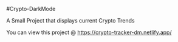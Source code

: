 #Crypto-DarkMode

A Small Project that displays current Crypto Trends

You can view this project @ https://crypto-tracker-dm.netlify.app/
